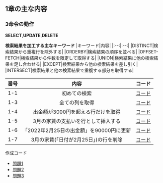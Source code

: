 ## 1章の主な内容
### 3命令の動作
**SELECT**,**UPDATE**,**DELETE**

<strong>検索結果を加工する主なキーワード</strong>
|キーワード|内容|
|:--:|:--:|
|DISTINCT|検索結果から重複行を除外する|
|ORDERBY|検索結果の順序を並べる|
|OFFSET-FETCH|検索結果から件数を限定して取得する|
|UNION|検索結果に他の検索結果を足し合わせる|
|EXCEPT|検索結果から他の検索結果を差し引く|
|INTERSECT|検索結果と他の検索結果で重複する部分を取得する|

|番号|内容|コード|
|:--:|:--:|:--:|
|1-1|初めての検索|[コード](https://github.com/kaneda05/practice-SQL/blob/main/chr1/contents1-1.sql)|
|1-3|全ての列を取得|[コード](https://github.com/kaneda05/practice-SQL/blob/main/chr1/contents1-3.sql)|
|1-4|出金額が3000円を超える行だけを取得|[コード](https://github.com/kaneda05/practice-SQL/blob/main/chr1/contents1-4.sql)|
|1-5|3月の家賃の支払いを行として挿入する|[コード](https://github.com/kaneda05/practice-SQL/blob/main/chr1/contents1-5.sql)|
|1-6|「2022年2月25日の出金額」を90000円に更新|[コード](https://github.com/kaneda05/practice-SQL/blob/main/chr4/contents1-6.sql)|
|1-7|3月の家賃(「日付が2月25日」)の行を削除|[コード](https://github.com/kaneda05/practice-SQL/blob/main/chr1/contents1-7.sql)|



作成コード
- [問題1](https://github.com/kaneda05/practice-SQL/blob/main/chr1/practice1.sql)
- [問題2](https://github.com/kaneda05/practice-SQL/blob/main/chr1/practice2.sql)
- [問題3](https://github.com/kaneda05/practice-SQL/blob/main/chr1/practice3.sql)